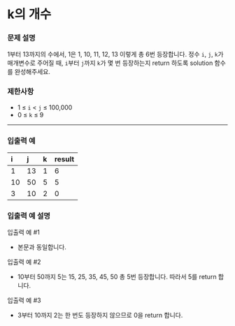 # k의 개수

### 문제 설명

1부터 13까지의 수에서, 1은 1, 10, 11, 12, 13 이렇게 총 6번 등장합니다. 정수 `i`, `j`, `k`가 매개변수로 주어질 때, `i`부터 `j`까지 `k`가 몇 번 등장하는지 return 하도록 solution 함수를 완성해주세요.

### 제한사항
- 1 ≤ `i` < `j` ≤ 100,000
- 0 ≤ `k` ≤ 9

---

### 입출력 예
|i|j|k|result|
|:---|:---|:---|:---|
|1|13|1|6|
|10|50|5|5|
|3|10|2|0|

### 입출력 예 설명
입출력 예 #1
- 본문과 동일합니다.

입출력 예 #2
- 10부터 50까지 5는 15, 25, 35, 45, 50 총 5번 등장합니다. 따라서 5를 return 합니다.

입출력 예 #3
- 3부터 10까지 2는 한 번도 등장하지 않으므로 0을 return 합니다.
